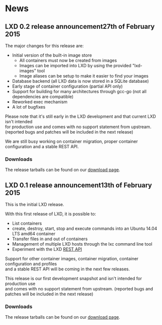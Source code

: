 # News

## LXD 0.2 release announcement<span class="text-muted">27th of February 2015</span>

The major changes for this release are:

 * Initial version of the built-in image store
   * All containers must now be created from images
   * Images can be imported into LXD by using the provided "lxd-images" tool
   * Image aliases can be setup to make it easier to find your images
 * Database backend (all LXD data is now stored in a SQLite database)
 * Early stage of container configuration (partial API only)
 * Support for building for many architectures through gcc-go (not all dependencies are compatible)
 * Reworked exec mechanism
 * A lot of bugfixes

Please note that it's still early in the LXD development and that current LXD isn't intended  
for production use and comes with no support statement from upstream.  
(reported bugs and patches will be included in the next release)

We are still busy working on container migration, proper container configuration and a stable REST API.

### Downloads
The release tarballs can be found on our [download page](/lxd/downloads).

## LXD 0.1 release announcement<span class="text-muted">13th of February 2015</span>
This is the initial LXD release.

With this first release of LXD, it is possible to:

 * List containers
 * create, destroy, start, stop and execute commands into an Ubuntu 14.04 LTS amd64 container
 * Transfer files in and out of containers
 * Management of multiple LXD hosts through the lxc command line tool
 * Experiment with the LXD [REST API](/lxd/rest-api)

Support for other container images, container migration, container configuration and profiles  
and a stable REST API will be coming in the next few releases.

This release is our first development snapshot and isn't intended for production use  
and comes with no support statement from upstream. 
(reported bugs and patches will be included in the next release)

### Downloads
The release tarballs can be found on our [download page](/lxd/downloads).
